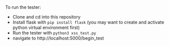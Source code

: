 To run the tester:
  - Clone and cd into this repository
  - Install flask with `pip install flask` (you may want to create and activate python virtual environment first)
  - Run the tester with `python3 xss_test.py`
  - navigate to http://localhost:5000/begin_test
